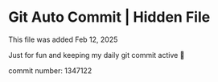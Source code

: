 # Git Auto Commit | Hidden File

This file was added Feb 12, 2025

Just for fun and keeping my daily git commit active 🤪

commit number: 1347122
